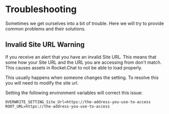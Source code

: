 # Troubleshooting

Sometimes we get ourselves into a bit of trouble. Here we will try to provide common problems and their solutions.

## Invalid Site URL Warning

If you receive an alert that you have an invalid Site URL. This means that some how your Site URL and the URL you are accessing from don't match. This causes assets in Rocket.Chat to not be able to load properly.

This usually happens when someone changes the setting. To resolve this you will need to modify the site url.

Setting the following environment variables will correct this issue:

```text
OVERWRITE_SETTING_Site_Url=https://the-address-you-use-to-access
ROOT_URL=https://the-address-you-use-to-access
```

